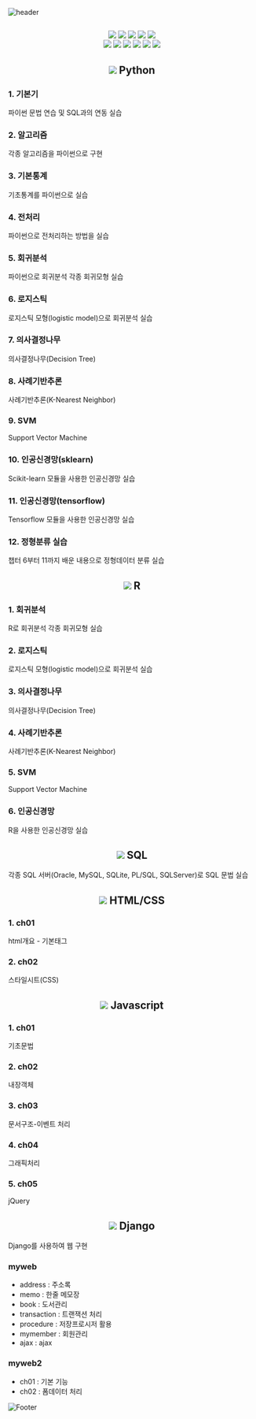 ![header](https://capsule-render.vercel.app/api?type=waving&customColorList=0&height=200&section=header&text=machine_learning&fontSize=50)

##

<div align="center">
  <img src="https://img.shields.io/badge/Python-3776AB?&logo=python&logoColor=white"/>
  <img src="https://img.shields.io/badge/R-276DC3?&logo=r&logoColor=white"/>
  <img src="https://img.shields.io/badge/SQLite-07405E?&logo=sqlite&logoColor=white"/>
  <img src="https://img.shields.io/badge/MySQL-005C84?&logo=mysql&logoColor=white"/>
  <img src="https://img.shields.io/badge/Microsoft%20SQL%20Server-CC2927?&logo=microsoft%20sql%20server&logoColor=white"/>
</div>
<div align="center">
  <img src="https://img.shields.io/badge/MongoDB-4EA94B?&logo=mongodb&logoColor=white"/>
  <img src="https://img.shields.io/badge/Oracle-F80000?&logo=oracle&logoColor=white"/>
  <img src="https://img.shields.io/badge/HTML-239120?&logo=html5&logoColor=white"/>
  <img src="https://img.shields.io/badge/CSS-239120?&logo=css3&logoColor=white"/>
  <img src="https://img.shields.io/badge/Javascript-F7DF1E?&logo=javascript&logoColor=black"/>
  <img src="https://img.shields.io/badge/Django-092E20?&logo=django&logoColor=white"/>
</div>

## 

<h2 align="center"><img src="https://img.shields.io/badge/-3776AB?logo=python&logoColor=white"/> Python</h2>

### 1. 기본기
파이썬 문법 연습 및 SQL과의 연동 실습
### 2. 알고리즘
각종 알고리즘을 파이썬으로 구현
### 3. 기본통계
기초통계를 파이썬으로 실습
### 4. 전처리
파이썬으로 전처리하는 방법을 실습
### 5. 회귀분석
파이썬으로 회귀분석 각종 회귀모형 실습
### 6. 로지스틱
로지스틱 모형(logistic model)으로 회귀분석 실습
### 7. 의사결정나무
의사결정나무(Decision Tree) 
### 8. 사례기반추론
사례기반추론(K-Nearest Neighbor)
### 9. SVM
Support Vector Machine
### 10. 인공신경망(sklearn)
Scikit-learn 모듈을 사용한 인공신경망 실습
### 11. 인공신경망(tensorflow)
Tensorflow 모듈을 사용한 인공신경망 실습
### 12. 정형분류 실습
챕터 6부터 11까지 배운 내용으로 정형데이터 분류 실습

<h2 align="center"><img src="https://img.shields.io/badge/-276DC3?&logo=r&logoColor=white"/> R</h2>

### 1. 회귀분석
R로 회귀분석 각종 회귀모형 실습
### 2. 로지스틱
로지스틱 모형(logistic model)으로 회귀분석 실습
### 3. 의사결정나무
의사결정나무(Decision Tree) 
### 4. 사례기반추론
사례기반추론(K-Nearest Neighbor)
### 5. SVM
Support Vector Machine
### 6. 인공신경망
R을 사용한 인공신경망 실습

<h2 align="center"><img src="https://img.shields.io/badge/-07405E?&logo=sqlite&logoColor=white"/> SQL</h2>

각종 SQL 서버(Oracle, MySQL, SQLite, PL/SQL, SQLServer)로 SQL 문법 실습

<h2 align="center"><img src="https://img.shields.io/badge/-239120?&logo=html5&logoColor=white"/> HTML/CSS</h2>

### 1. ch01
html개요 - 기본태그
### 2. ch02
스타일시트(CSS)

<h2 align="center"><img src="https://img.shields.io/badge/-F7DF1E?&logo=javascript&logoColor=black"/> Javascript</h2>

### 1. ch01
기초문법
### 2. ch02
내장객체
### 3. ch03
문서구조-이벤트 처리
### 4. ch04
그래픽처리
### 5. ch05
jQuery

<h2 align="center"><img src="https://img.shields.io/badge/-092E20?style=&logo=django&logoColor=white"/> Django</h2>

Django를 사용하여 웹 구현
### myweb
* address : 주소록
* memo : 한줄 메모장
* book : 도서관리
* transaction : 트랜잭션 처리
* procedure : 저장프로시저 활용
* mymember : 회원관리
* ajax : ajax
### myweb2
* ch01 : 기본 기능
* ch02 : 폼데이터 처리

![Footer](https://capsule-render.vercel.app/api?type=waving&customColorList=0&height=150&section=footer)
